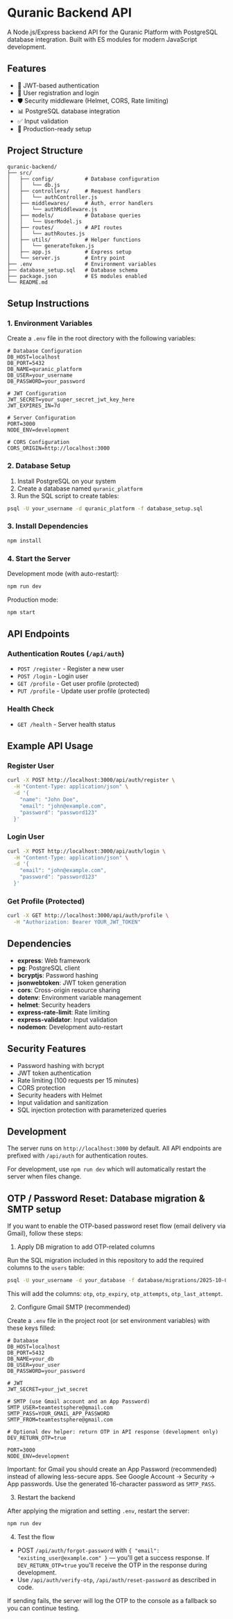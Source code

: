 # Quranic Backend API

A Node.js/Express backend API for the Quranic Platform with PostgreSQL database integration. Built with ES modules for modern JavaScript development.

## Features

- 🔐 JWT-based authentication
- 👤 User registration and login
- 🛡️ Security middleware (Helmet, CORS, Rate limiting)
- 📊 PostgreSQL database integration
- ✅ Input validation
- 🚀 Production-ready setup

## Project Structure

```
quranic-backend/
├── src/
│   ├── config/          # Database configuration
│   │   └── db.js
│   ├── controllers/     # Request handlers
│   │   └── authController.js
│   ├── middlewares/     # Auth, error handlers
│   │   └── authMiddleware.js
│   ├── models/          # Database queries
│   │   └── UserModel.js
│   ├── routes/          # API routes
│   │   └── authRoutes.js
│   ├── utils/           # Helper functions
│   │   └── generateToken.js
│   ├── app.js           # Express setup
│   └── server.js        # Entry point
├── .env                 # Environment variables
├── database_setup.sql   # Database schema
├── package.json         # ES modules enabled
└── README.md
```

## Setup Instructions

### 1. Environment Variables

Create a `.env` file in the root directory with the following variables:

```env
# Database Configuration
DB_HOST=localhost
DB_PORT=5432
DB_NAME=quranic_platform
DB_USER=your_username
DB_PASSWORD=your_password

# JWT Configuration
JWT_SECRET=your_super_secret_jwt_key_here
JWT_EXPIRES_IN=7d

# Server Configuration
PORT=3000
NODE_ENV=development

# CORS Configuration
CORS_ORIGIN=http://localhost:3000
```

### 2. Database Setup

1. Install PostgreSQL on your system
2. Create a database named `quranic_platform`
3. Run the SQL script to create tables:

```bash
psql -U your_username -d quranic_platform -f database_setup.sql
```

### 3. Install Dependencies

```bash
npm install
```

### 4. Start the Server

Development mode (with auto-restart):
```bash
npm run dev
```

Production mode:
```bash
npm start
```

## API Endpoints

### Authentication Routes (`/api/auth`)

- `POST /register` - Register a new user
- `POST /login` - Login user
- `GET /profile` - Get user profile (protected)
- `PUT /profile` - Update user profile (protected)

### Health Check

- `GET /health` - Server health status

## Example API Usage

### Register User
```bash
curl -X POST http://localhost:3000/api/auth/register \
  -H "Content-Type: application/json" \
  -d '{
    "name": "John Doe",
    "email": "john@example.com",
    "password": "password123"
  }'
```

### Login User
```bash
curl -X POST http://localhost:3000/api/auth/login \
  -H "Content-Type: application/json" \
  -d '{
    "email": "john@example.com",
    "password": "password123"
  }'
```

### Get Profile (Protected)
```bash
curl -X GET http://localhost:3000/api/auth/profile \
  -H "Authorization: Bearer YOUR_JWT_TOKEN"
```

## Dependencies

- **express**: Web framework
- **pg**: PostgreSQL client
- **bcryptjs**: Password hashing
- **jsonwebtoken**: JWT token generation
- **cors**: Cross-origin resource sharing
- **dotenv**: Environment variable management
- **helmet**: Security headers
- **express-rate-limit**: Rate limiting
- **express-validator**: Input validation
- **nodemon**: Development auto-restart

## Security Features

- Password hashing with bcrypt
- JWT token authentication
- Rate limiting (100 requests per 15 minutes)
- CORS protection
- Security headers with Helmet
- Input validation and sanitization
- SQL injection protection with parameterized queries

## Development

The server runs on `http://localhost:3000` by default. All API endpoints are prefixed with `/api/auth` for authentication routes.

For development, use `npm run dev` which will automatically restart the server when files change.

## OTP / Password Reset: Database migration & SMTP setup

If you want to enable the OTP-based password reset flow (email delivery via Gmail), follow these steps:

1) Apply DB migration to add OTP-related columns

Run the SQL migration included in this repository to add the required columns to the `users` table:

```bash
psql -U your_username -d your_database -f database/migrations/2025-10-02_add_otp_columns.sql
```

This will add the columns: `otp`, `otp_expiry`, `otp_attempts`, `otp_last_attempt`.

2) Configure Gmail SMTP (recommended)

Create a `.env` file in the project root (or set environment variables) with these keys filled:

```env
# Database
DB_HOST=localhost
DB_PORT=5432
DB_NAME=your_db
DB_USER=your_user
DB_PASSWORD=your_password

# JWT
JWT_SECRET=your_jwt_secret

# SMTP (use Gmail account and an App Password)
SMTP_USER=teamtestsphere@gmail.com
SMTP_PASS=YOUR_GMAIL_APP_PASSWORD
SMTP_FROM=teamtestsphere@gmail.com

# Optional dev helper: return OTP in API response (development only)
DEV_RETURN_OTP=true

PORT=3000
NODE_ENV=development
```

Important: for Gmail you should create an App Password (recommended) instead of allowing less-secure apps. See Google Account -> Security -> App passwords. Use the generated 16-character password as `SMTP_PASS`.

3) Restart the backend

After applying the migration and setting `.env`, restart the server:

```bash
npm run dev
```

4) Test the flow

- POST `/api/auth/forgot-password` with `{ "email": "existing_user@example.com" }` — you'll get a success response. If `DEV_RETURN_OTP=true` you'll receive the OTP in the response during development.
- Use `/api/auth/verify-otp`, `/api/auth/reset-password` as described in code.

If sending fails, the server will log the OTP to the console as a fallback so you can continue testing.
